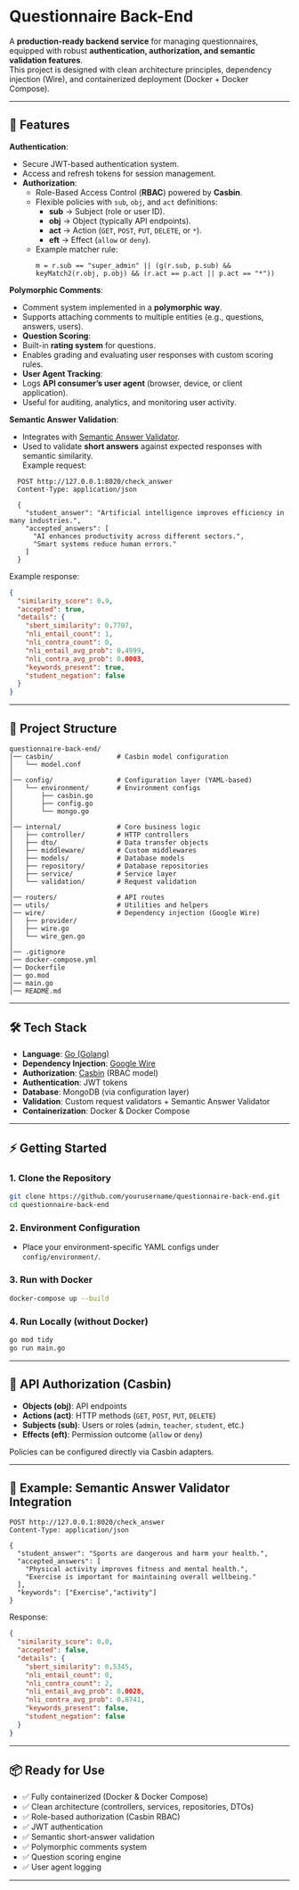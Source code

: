 
# Questionnaire Back-End

A **production-ready backend service** for managing questionnaires, equipped with robust **authentication, authorization, and semantic validation features**.  
This project is designed with clean architecture principles, dependency injection (Wire), and containerized deployment (Docker + Docker Compose).

---

## 🚀 Features

 **Authentication**:  
  - Secure JWT-based authentication system.
  - Access and refresh tokens for session management.
- **Authorization**:  
  - Role-Based Access Control (**RBAC**) powered by **Casbin**.
  - Flexible policies with `sub`, `obj`, and `act` definitions:
    - **sub** → Subject (role or user ID).  
    - **obj** → Object (typically API endpoints).  
    - **act** → Action (`GET`, `POST`, `PUT`, `DELETE`, or `*`).  
    - **eft** → Effect (`allow` or `deny`).  
  - Example matcher rule:  
    ```text
    m = r.sub == "super_admin" || (g(r.sub, p.sub) && keyMatch2(r.obj, p.obj) && (r.act == p.act || p.act == "*"))
    ```
 **Polymorphic Comments**: 
 - Comment system implemented in a **polymorphic way**. 
 - Supports attaching comments to multiple entities (e.g., questions, answers, users).
- **Question Scoring**: 
 - Built-in **rating system** for questions. 
 - Enables grading and evaluating user responses with custom scoring rules.
 - **User Agent Tracking**: 
 - Logs **API consumer’s user agent** (browser, device, or client application).
 - Useful for auditing, analytics, and monitoring user activity.

 **Semantic Answer Validation**:
  - Integrates with [Semantic Answer Validator](https://github.com/Alifarid0011/semantic-answer-validator).
  - Used to validate **short answers** against expected responses with semantic similarity.  
  Example request:
```http
  POST http://127.0.0.1:8020/check_answer
  Content-Type: application/json

  {
    "student_answer": "Artificial intelligence improves efficiency in many industries.",
    "accepted_answers": [
      "AI enhances productivity across different sectors.",
      "Smart systems reduce human errors."
    ]
  }
```

Example response:

```json
{
  "similarity_score": 0.9,
  "accepted": true,
  "details": {
    "sbert_similarity": 0.7707,
    "nli_entail_count": 1,
    "nli_contra_count": 0,
    "nli_entail_avg_prob": 0.4999,
    "nli_contra_avg_prob": 0.0003,
    "keywords_present": true,
    "student_negation": false
  }
}
```

---

## 📂 Project Structure

```
questionnaire-back-end/
│── casbin/                # Casbin model configuration
│   └── model.conf
│
│── config/                # Configuration layer (YAML-based)
│   └── environment/       # Environment configs
│       ├── casbin.go
│       ├── config.go
│       └── mongo.go
│
│── internal/              # Core business logic
│   ├── controller/        # HTTP controllers
│   ├── dto/               # Data transfer objects
│   ├── middleware/        # Custom middlewares
│   ├── models/            # Database models
│   ├── repository/        # Database repositories
│   ├── service/           # Service layer
│   └── validation/        # Request validation
│
│── routers/               # API routes
│── utils/                 # Utilities and helpers
│── wire/                  # Dependency injection (Google Wire)
│   ├── provider/
│   ├── wire.go
│   └── wire_gen.go
│
│── .gitignore
│── docker-compose.yml
│── Dockerfile
│── go.mod
│── main.go
│── README.md
```

---

## 🛠️ Tech Stack

* **Language**: [Go (Golang)](https://golang.org/)
* **Dependency Injection**: [Google Wire](https://github.com/google/wire)
* **Authorization**: [Casbin](https://casbin.org/) (RBAC model)
* **Authentication**: JWT tokens
* **Database**: MongoDB (via configuration layer)
* **Validation**: Custom request validators + Semantic Answer Validator
* **Containerization**: Docker & Docker Compose

---

## ⚡ Getting Started

### 1. Clone the Repository

```bash
git clone https://github.com/yourusername/questionnaire-back-end.git
cd questionnaire-back-end
```

### 2. Environment Configuration

* Place your environment-specific YAML configs under `config/environment/`.

### 3. Run with Docker

```bash
docker-compose up --build
```

### 4. Run Locally (without Docker)

```bash
go mod tidy
go run main.go
```

---

## 📖 API Authorization (Casbin)

* **Objects (obj)**: API endpoints
* **Actions (act)**: HTTP methods (`GET`, `POST`, `PUT`, `DELETE`)
* **Subjects (sub)**: Users or roles (`admin`, `teacher`, `student`, etc.)
* **Effects (eft)**: Permission outcome (`allow` or `deny`)

Policies can be configured directly via Casbin adapters.

---

## 🧪 Example: Semantic Answer Validator Integration

```http
POST http://127.0.0.1:8020/check_answer
Content-Type: application/json

{
  "student_answer": "Sports are dangerous and harm your health.",
  "accepted_answers": [
    "Physical activity improves fitness and mental health.",
    "Exercise is important for maintaining overall wellbeing."
  ],
  "keywords": ["Exercise","activity"]
}
```

Response:

```json
{
  "similarity_score": 0.0,
  "accepted": false,
  "details": {
    "sbert_similarity": 0.5345,
    "nli_entail_count": 0,
    "nli_contra_count": 2,
    "nli_entail_avg_prob": 0.0028,
    "nli_contra_avg_prob": 0.8741,
    "keywords_present": false,
    "student_negation": false
  }
}
```

---

## 📦 Ready for Use

* ✅ Fully containerized (Docker & Docker Compose)
* ✅ Clean architecture (controllers, services, repositories, DTOs)
* ✅ Role-based authorization (Casbin RBAC)
* ✅ JWT authentication
* ✅ Semantic short-answer validation
* ✅ Polymorphic comments system
* ✅ Question scoring engine
* ✅ User agent logging
---
